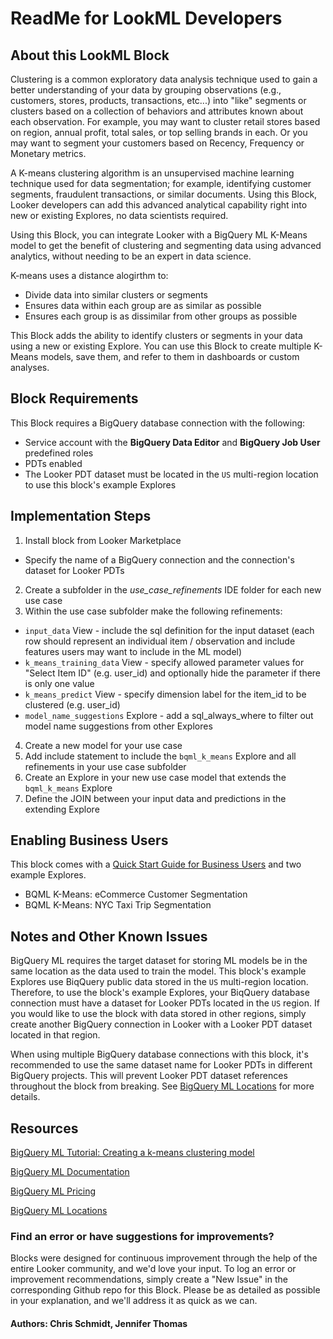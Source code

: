 
# ReadMe for LookML Developers


## About this LookML Block

Clustering is a common exploratory data analysis technique used to gain a better understanding of your data by
grouping observations (e.g., customers, stores, products, transactions, etc...) into "like" segments or clusters
based on a collection of behaviors and attributes known about each observation. For example, you may want to
cluster retail stores based on region, annual profit, total sales, or top selling brands in each.
Or you may want to segment your customers based on Recency, Frequency or Monetary metrics.

A K-means clustering algorithm is an unsupervised machine learning technique used for data segmentation; for
example, identifying customer segments, fraudulent transactions, or similar documents. Using this Block, Looker
developers can add this advanced analytical capability right into new or existing Explores, no data scientists
required.

Using this Block, you can integrate Looker with a BigQuery ML K-Means model to get the benefit of clustering
and segmenting data using advanced analytics, without needing to be an expert in data science.

K-means uses a distance alogirthm to:
- Divide data into similar clusters or segments
- Ensures data within each group are as similar as possible
- Ensures each group is as dissimilar from other groups as possible

This Block adds the ability to identify clusters or segments in your data using a new or existing Explore. You
can use this Block to create multiple K-Means models, save them, and refer to them in dashboards or custom
analyses.


## Block Requirements

This Block requires a BigQuery database connection with the following:
- Service account with the **BigQuery Data Editor** and **BigQuery Job User** predefined roles
- PDTs enabled
- The Looker PDT dataset must be located in the `US` multi-region location to use this block's example Explores


## Implementation Steps

1. Install block from Looker Marketplace
  - Specify the name of a BigQuery connection and the connection's dataset for Looker PDTs
2. Create a subfolder in the *use_case_refinements* IDE folder for each new use case
3. Within the use case subfolder make the following refinements:
  -  `input_data` View - include the sql definition for the input dataset (each row should represent an individual item / observation and include features users may want to include in the ML model)
  -  `k_means_training_data` View - specify allowed parameter values for "Select Item ID" (e.g. user_id) and optionally hide the parameter if there is only one value
  -  `k_means_predict` View - specify dimension label for the item_id to be clustered (e.g. user_id)
  -  `model_name_suggestions` Explore - add a sql_always_where to filter out model name suggestions from other Explores
4. Create a new model for your use case
5. Add include statement to include the `bqml_k_means` Explore and all refinements in your use case subfolder
6. Create an Explore in your new use case model that extends the `bqml_k_means` Explore
7. Define the JOIN between your input data and predictions in the extending Explore


## Enabling Business Users

This block comes with a [Quick Start Guide for Business Users](/projects/bqml_k_means_block/documents/QUICK_START_GUIDE.md) and two example Explores.
- BQML K-Means: eCommerce Customer Segmentation
- BQML K-Means: NYC Taxi Trip Segmentation


## Notes and Other Known Issues

BigQuery ML requires the target dataset for storing ML models be in the same location as the data used to
train the model. This block's example Explores use BiqQuery public data stored in the `US` multi-region location.
Therefore, to use the block's example Explores, your BiqQuery database connection must have a dataset for Looker
PDTs located in the `US` region. If you would like to use the block with data stored in other regions, simply
create another BigQuery connection in Looker with a Looker PDT dataset located in that region.

When using multiple BigQuery database connections with this block, it's recommended to use the same dataset
name for Looker PDTs in different BigQuery projects. This will prevent Looker PDT dataset references throughout
the block from breaking.
See [BigQuery ML Locations](https://cloud.google.com/bigquery-ml/docs/locations) for more details.


## Resources

[BigQuery ML Tutorial: Creating a k-means clustering model](https://cloud.google.com/bigquery-ml/docs/kmeans-tutorial)

[BigQuery ML Documentation](https://cloud.google.com/bigquery-ml/docs)

[BigQuery ML Pricing](https://cloud.google.com/bigquery-ml/pricing#bqml)

[BigQuery ML Locations](https://cloud.google.com/bigquery-ml/docs/locations)


### Find an error or have suggestions for improvements?
Blocks were designed for continuous improvement through the help of the entire Looker community, and we'd love your input. To log an error or improvement recommendations, simply create a "New Issue" in the corresponding Github repo for this Block. Please be as detailed as possible in your explanation, and we'll address it as quick as we can.


#### Authors: Chris Schmidt, Jennifer Thomas
